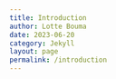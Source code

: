 ```yaml
---
title: Introduction 
author: Lotte Bouma
date: 2023-06-20
category: Jekyll
layout: page
permalink: /introduction
---
```

<link rel="icon" type="image/x-icon" href="/favicon.ico"> 


<!-- For our project we have modelled the card game quartets. This is a game played by children from a young age, as it is quite easy to explain and understand. Using this website, we will explain how the game is played, how it is relevant to the course LAMAS, how we have implemented the game and any simplifications to the original game.


This project was made by:  

Lotte Bouma  
Rachelle Bouwens  
Perry van der Zande  
 -->